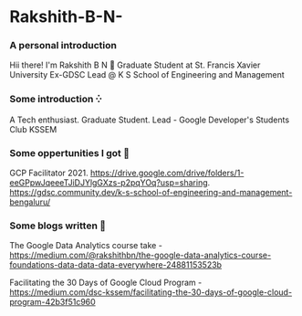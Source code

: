 # Rakshith-B-N-
### A personal introduction 
Hii there! I'm Rakshith B N 👋
Graduate Student at St. Francis Xavier University
Ex-GDSC Lead @ K S School of Engineering and Management


### Some introduction ⁛
A Tech enthusiast. Graduate Student. Lead - Google Developer's Students Club KSSEM

### Some oppertunities I got 🎉
GCP Facilitator 2021. https://drive.google.com/drive/folders/1-eeGPpwJqeeeTJiDJYlgGXzs-p2pqYOq?usp=sharing. 
https://gdsc.community.dev/k-s-school-of-engineering-and-management-bengaluru/

### Some blogs written 🔅
The Google Data Analytics course take - https://medium.com/@rakshithbn/the-google-data-analytics-course-foundations-data-data-data-everywhere-24881153523b

Facilitating the 30 Days of Google Cloud Program - https://medium.com/dsc-kssem/facilitating-the-30-days-of-google-cloud-program-42b3f51c960
